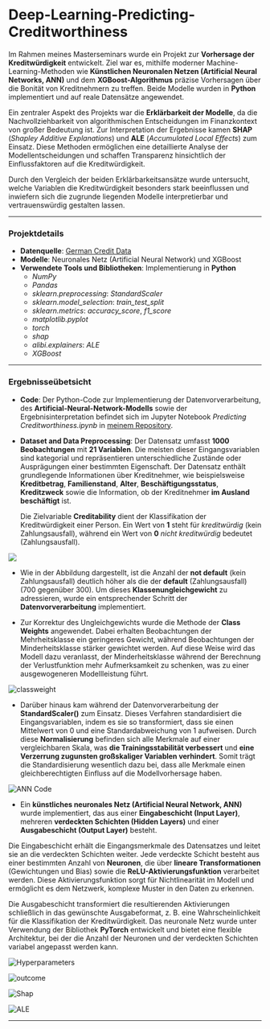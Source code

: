 # Deep-Learning-Predicting-Creditworthiness

Im Rahmen meines Masterseminars wurde ein Projekt zur **Vorhersage der Kreditwürdigkeit** entwickelt. Ziel war es, mithilfe moderner Machine-Learning-Methoden wie **Künstlichen Neuronalen Netzen (Artificial Neural Networks, ANN)** und dem **XGBoost-Algorithmus** präzise Vorhersagen über die Bonität von Kreditnehmern zu treffen. Beide Modelle wurden in **Python** implementiert und auf reale Datensätze angewendet.  

Ein zentraler Aspekt des Projekts war die **Erklärbarkeit der Modelle**, da die Nachvollziehbarkeit von algorithmischen Entscheidungen im Finanzkontext von großer Bedeutung ist. Zur Interpretation der Ergebnisse kamen **SHAP** (*Shapley Additive Explanations*) und **ALE** (*Accumulated Local Effects*) zum Einsatz. Diese Methoden ermöglichen eine detaillierte Analyse der Modellentscheidungen und schaffen Transparenz hinsichtlich der Einflussfaktoren auf die Kreditwürdigkeit.  

Durch den Vergleich der beiden Erklärbarkeitsansätze wurde untersucht, welche Variablen die Kreditwürdigkeit besonders stark beeinflussen und inwiefern sich die zugrunde liegenden Modelle interpretierbar und vertrauenswürdig gestalten lassen.  

---
### Projektdetails  

- **Datenquelle**: [German Credit Data](https://www.kaggle.com/datasets/mpwolke/cusersmarildownloadsgermancsv)  
- **Modelle**: Neuronales Netz (Artificial Neural Network) und XGBoost  
- **Verwendete Tools und Bibliotheken**: Implementierung in **Python**  
  - *NumPy*  
  - *Pandas*  
  - *sklearn.preprocessing*: *StandardScaler*  
  - *sklearn.model_selection*: *train_test_split*  
  - *sklearn.metrics*: *accuracy_score*, *f1_score*  
  - *matplotlib.pyplot*  
  - *torch*  
  - *shap*  
  - *alibi.explainers*: *ALE*  
  - *XGBoost*  

---
### Ergebnisseübetsicht
- **Code**: Der Python-Code zur Implementierung der Datenvorverarbeitung, des **Artificial-Neural-Network-Modells** sowie der Ergebnisinterpretation befindet sich im Jupyter Notebook *Predicting Creditworthiness.ipynb* in [meinem Repository](https://github.com/DucTung269/Deep-Learning-Predicting-Creditworthiness).  
- **Dataset and Data Preprocessing**: Der Datensatz umfasst **1000 Beobachtungen** mit **21 Variablen**. Die meisten dieser Eingangsvariablen sind kategorial und repräsentieren unterschiedliche Zustände oder Ausprägungen einer bestimmten Eigenschaft. Der Datensatz enthält grundlegende Informationen über Kreditnehmer, wie beispielsweise **Kreditbetrag**, **Familienstand**, **Alter**, **Beschäftigungsstatus**, **Kreditzweck** sowie die Information, ob der Kreditnehmer **im Ausland beschäftigt** ist.  

  Die Zielvariable **Creditability** dient der Klassifikation der Kreditwürdigkeit einer Person. Ein Wert von **1** steht für *kreditwürdig* (kein Zahlungsausfall), während ein Wert von **0** *nicht kreditwürdig* bedeutet (Zahlungsausfall).  

![ ](https://github.com/DucTung269/Deep-Learning-Predicting-Creditworthiness/blob/main/images/imbalance%20dataset.jpg?raw=true)

- Wie in der Abbildung dargestellt, ist die Anzahl der **not default** (kein Zahlungsausfall) deutlich höher als die der **default** (Zahlungsausfall) (700 gegenüber 300). Um dieses **Klassenungleichgewicht** zu adressieren, wurde ein entsprechender Schritt der **Datenvorverarbeitung** implementiert.  

- Zur Korrektur des Ungleichgewichts wurde die Methode der **Class Weights** angewendet. Dabei erhalten Beobachtungen der Mehrheitsklasse ein geringeres Gewicht, während Beobachtungen der Minderheitsklasse stärker gewichtet werden. Auf diese Weise wird das Modell dazu veranlasst, der Minderheitsklasse während der Berechnung der Verlustfunktion mehr Aufmerksamkeit zu schenken, was zu einer ausgewogeneren Modellleistung führt.  

![classweight](https://github.com/DucTung269/Deep-Learning-Predicting-Creditworthiness/blob/main/images/classweight.jpg?raw=true)

- Darüber hinaus kam während der Datenvorverarbeitung der **StandardScaler()** zum Einsatz. Dieses Verfahren standardisiert die Eingangsvariablen, indem es sie so transformiert, dass sie einen Mittelwert von 0 und eine Standardabweichung von 1 aufweisen. Durch diese **Normalisierung** befinden sich alle Merkmale auf einer vergleichbaren Skala, was **die Trainingsstabilität verbessert** und **eine Verzerrung zugunsten großskaliger Variablen verhindert**. Somit trägt die Standardisierung wesentlich dazu bei, dass alle Merkmale einen gleichberechtigten Einfluss auf die Modellvorhersage haben.  


![ANN Code](https://github.com/DucTung269/Deep-Learning-Predicting-Creditworthiness/blob/main/images/ANN%20Code.jpg?raw=true)

- Ein **künstliches neuronales Netz (Artificial Neural Network, ANN)** wurde implementiert, das aus einer **Eingabeschicht (Input Layer)**, mehreren **verdeckten Schichten (Hidden Layers)** und einer **Ausgabeschicht (Output Layer)** besteht.  

Die Eingabeschicht erhält die Eingangsmerkmale des Datensatzes und leitet sie an die verdeckten Schichten weiter. Jede verdeckte Schicht besteht aus einer bestimmten Anzahl von **Neuronen**, die über **lineare Transformationen** (Gewichtungen und Bias) sowie die **ReLU-Aktivierungsfunktion** verarbeitet werden. Diese Aktivierungsfunktion sorgt für Nichtlinearität im Modell und ermöglicht es dem Netzwerk, komplexe Muster in den Daten zu erkennen.  

Die Ausgabeschicht transformiert die resultierenden Aktivierungen schließlich in das gewünschte Ausgabeformat, z. B. eine Wahrscheinlichkeit für die Klassifikation der Kreditwürdigkeit. Das neuronale Netz wurde unter Verwendung der Bibliothek **PyTorch** entwickelt und bietet eine flexible Architektur, bei der die Anzahl der Neuronen und der verdeckten Schichten variabel angepasst werden kann.  


![Hyperparameters](https://github.com/DucTung269/Deep-Learning-Predicting-Creditworthiness/blob/main/images/Hyperparameter.jpg?raw=true)

![outcome](https://github.com/DucTung269/Deep-Learning-Predicting-Creditworthiness/blob/main/images/output.png?raw=true)

![Shap](https://github.com/DucTung269/Deep-Learning-Predicting-Creditworthiness/blob/main/images/ExplainShap.png?raw=true)

![ALE](https://github.com/DucTung269/Deep-Learning-Predicting-Creditworthiness/blob/main/images/ExplainALE.png?raw=true)


---



